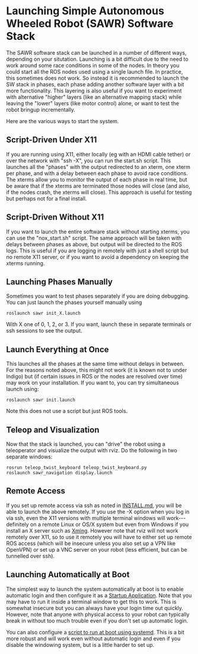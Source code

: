 # Launching Simple Autonomous Wheeled Robot (SAWR) Software Stack

The SAWR software stack can be launched in a number of different ways,
depending on your situtation.
Launching is a bit difficult due to the need to work around some race
conditions in some of the nodes.
In theory you could start all the ROS nodes used using a single launch file.
In practice, this sometimes does not work.
So instead it is recommended to launch the SW stack in phases,
each phase adding another software layer with a bit more functionality.
This layering
is also useful if you want to experiment with alternative "higher" layers
(like an alternative mapping stack)
while leaving the "lower" layers (like motor control) alone,
or want to test the robot bringup incrementally.

Here are the various ways to start the system.

## Script-Driven Under X11
If you are running using X11,
either locally (eg with an HDMI cable tether)
or over the network with "ssh -X",
you can run the start.sh script.
This launches all the "phases" with the output redirected to an xterm,
one xterm per phase,
and with a delay between each phase to avoid race conditions.
The xterms allow you to monitor the output of each phase
in real time, but be aware that if the xterms are terminated those
nodes will close (and also, if the nodes crash, the xterms will close).
This approach is useful for testing but perhaps not for
a final install.

## Script-Driven Without X11
If you want to launch the entire software stack without starting xterms,
you can use the "nox_start.sh" script.
The same approach will be taken with delays between phases as above,
but output will be directed to the ROS logs.
This is useful if you are logging in remotely with just a shell script
but no remote X11 server,
or if you want to avoid a dependency on keeping the xterms running.

## Launching Phases Manually
Sometimes you want to test phases separately if you are doing debugging.
You can just launch the phases yourself manually using

    roslaunch sawr init_X.launch

With X one of 0, 1, 2, or 3.
If you want,
launch these in separate terminals or ssh sessions to see the output.

## Launch Everything at Once
This launches all the phases at the same time without delays in between.
For the reasons noted above,
this might not work (it is known not to under Indigo)
but (if certain issues in ROS or the nodes are resolved over time)
may work on your installation.
If you want to, you can try simultaneous launch using:

    roslaunch sawr init.launch

Note this does not use a script but just ROS tools.

## Teleop and Visualization

Now that the stack is launched, you can "drive" the robot using a teleoperator
and visualize the output with rviz.   Do the following in two separate windows:

    rosrun teleop_twist_keyboard teleop_twist_keyboard.py
    roslaunch sawr_navigation display.launch

## Remote Access

If you set up remote access via ssh as noted in [INSTALL.md](INSTALL.md),
you will be able to launch the above remotely.
If you use the -X option when you log in via ssh,
even the X11 versions with multiple terminal windows will
work---definitely on a remote Linux or OS/X system but even from Windows if you
install an X server such as [Xming](http://www.straightrunning.com/XmingNotes/).
However note that rviz will not work remotely over X11,
so to use it remotely you will have to either set up remote ROS access
(which will be insecure unless you also set up a VPN like OpenVPN)
or set up a VNC server on your robot
(less efficient, but can be tunnelled over ssh).

## Launching Automatically at Boot

The simplest way to launch the system automatically at boot is to enable automatic login
and then configure it as a [Startup Application](https://help.ubuntu.com/16.04/ubuntu-help/startup-applications.html).
Note that you may have to run it inside a terminal window to get this to work.
This is somewhat insecure but you can always have your login time out quickly.
However, note that anyone with physical access to your robot can typically break in without too much trouble
even if you don't set up automatic login.

You can also configure a
[script to run at boot using systemd](https://linuxconfig.org/how-to-automatically-execute-shell-script-at-startup-boot-on-systemd-linux).
This is a bit more robust and will work even without automatic login and even if you disable the windowing system,
but is a little harder to set up.
